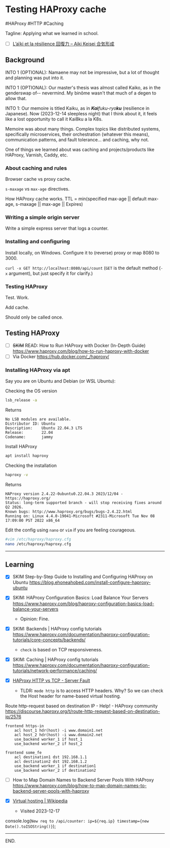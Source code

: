 # Testing HAProxy cache
#HAProxy #HTTP #Caching

Tagline: Applying what we learned in school.

- [ ] [L’aïki et la résilience 回復力 – Aiki Keisei 合気形成](https://web.archive.org/web/20211020095512/https://aikikeisei.com/2019/04/14/laiki-et-la-resilience/)


## Background

INTO 1 (OPTIONAL):
Namaene may not be impressive, but a lot of thought and planning was put into it.

INTO 1 (OPTIONAL):
Our master's thesis was almost called Kaiko, as in the genderswap of-- nevermind.
My binôme wasn't that much of a degen to allow that.

INTO 1:
Our memoire is titled Kaiku, as in _**Kai**fuku-ryo**ku**_ (resilience in Japanese).
Now (2023-12-14 sleepless night) that I think about it, it feels like a lost opportunity to call it Kai8ku a la K8s.

Memoire was about many things. Complex topics like distributed systems, specifically microservices, their orchestration (whatever this means), communication patterns, and fault tolerance... and caching, why not.

One of things we learned about was caching and projects/products like HAProxy, Varnish, Caddy, etc.


### About caching and rules

Browser cache vs proxy cache.

`s-maxage` vs `max-age` directives.

How HAProxy cache works.
TTL = min(specified max-age || default max-age, s-maxage || max-age || Expires)

### Writing a simple origin server

Write a simple express server that logs a counter.

### Installing and configuring

Install locally, on Windows.
Configure it to (reverse) proxy or map 8080 to 3000.

`curl -x GET http://localhost:8080/api/count`
(`GET` is the default method (`-x` argument), but just specify it for clarify.)

### Testing HAProxy

Test. Work.

Add cache.

Should only be called once.

## Testing HAProxy

- [ ] ~~SKIM~~ READ: How to Run HAProxy with Docker (In-Depth Guide) https://www.haproxy.com/blog/how-to-run-haproxy-with-docker
- [ ] Via Docker https://hub.docker.com/_/haproxy/

### Installing HAProxy via apt

Say you are on Ubuntu and Debian (or WSL Ubuntu):

Checking the OS version
```sh
lsb_release -a
```
Returns
```
No LSB modules are available.
Distributor ID: Ubuntu
Description:    Ubuntu 22.04.3 LTS
Release:        22.04
Codename:       jammy
```

Install HAProxy
```sh
apt install haproxy
```

Checking the installation
```sh
haproxy -v
```
Returns
```
HAProxy version 2.4.22-0ubuntu0.22.04.3 2023/12/04 - https://haproxy.org/
Status: long-term supported branch - will stop receiving fixes around Q2 2026.
Known bugs: http://www.haproxy.org/bugs/bugs-2.4.22.html
Running on: Linux 4.4.0-19041-Microsoft #2311-Microsoft Tue Nov 08 17:09:00 PST 2022 x86_64
```

Edit the config using `nano` or `vim` if you are feeling courageous.
```sh
#vim /etc/haproxy/haproxy.cfg
nano /etc/haproxy/haproxy.cfg
```

---

## Learning

- [x] SKIM Step-by-Step Guide to Installing and Configuring HAProxy on Ubuntu
https://blog.ehoneahobed.com/install-configure-haproxy-ubuntu

- [x] SKIM: HAProxy Configuration Basics: Load Balance Your Servers
https://www.haproxy.com/blog/haproxy-configuration-basics-load-balance-your-servers
    * Opinion: Fine.

- [x] SKIM: Backends | HAProxy config tutorials
https://www.haproxy.com/documentation/haproxy-configuration-tutorials/core-concepts/backends/
    * `check` is based on TCP responsiveness.

- [x] SKIM: Caching | HAProxy config tutorials
https://www.haproxy.com/documentation/haproxy-configuration-tutorials/network-performance/caching/

- [x] [HAProxy HTTP vs TCP - Server Fault](https://serverfault.com/questions/611272/haproxy-http-vs-tcp)
    * TLDR: `mode http` is to access HTTP headers.
    Why? So we can check the Host header for name-based virtual hosting.

Route http-request based on destination IP - Help! - HAProxy community
https://discourse.haproxy.org/t/route-http-request-based-on-destination-ip/2576
```
frontend https-in
    acl host_1 hdr(host) -i www.domain1.net
    acl host_2 hdr(host) -i www.domain2.net
    use_backend worker_1 if host_1
    use_backend worker_2 if host_2
```

```
frontend some_fe
    acl destination1 dst 192.168.1.1
    acl destination2 dst 192.168.1.2
    use_backend worker_1 if destination1
    use_backend worker_2 if destination2
```

- [ ] How to Map Domain Names to Backend Server Pools With HAProxy
https://www.haproxy.com/blog/how-to-map-domain-names-to-backend-server-pools-with-haproxy

- [x] [Virtual hosting | Wikipedia](https://en.wikipedia.org/wiki/Virtual_hosting)
    * Visited 2023-12-17

console.log(`New req to /api/counter: ip=${req.ip} timestamp={new Date().toISOString()}`);

---

END.
